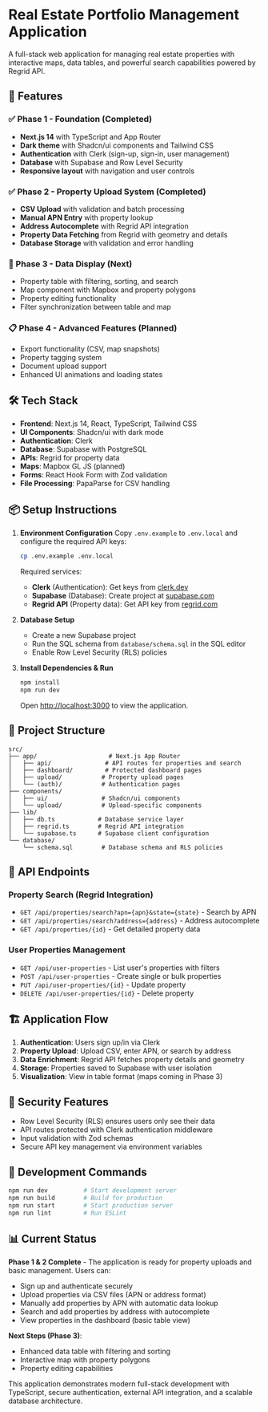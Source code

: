 # Real Estate Portfolio Management Application

A full-stack web application for managing real estate properties with interactive maps, data tables, and powerful search capabilities powered by Regrid API.

## 🌟 Features

### ✅ Phase 1 - Foundation (Completed)
- **Next.js 14** with TypeScript and App Router
- **Dark theme** with Shadcn/ui components and Tailwind CSS
- **Authentication** with Clerk (sign-up, sign-in, user management)
- **Database** with Supabase and Row Level Security
- **Responsive layout** with navigation and user controls

### ✅ Phase 2 - Property Upload System (Completed)
- **CSV Upload** with validation and batch processing
- **Manual APN Entry** with property lookup
- **Address Autocomplete** with Regrid API integration
- **Property Data Fetching** from Regrid with geometry and details
- **Database Storage** with validation and error handling

### 🚧 Phase 3 - Data Display (Next)
- Property table with filtering, sorting, and search
- Map component with Mapbox and property polygons
- Property editing functionality
- Filter synchronization between table and map

### 📋 Phase 4 - Advanced Features (Planned)
- Export functionality (CSV, map snapshots)
- Property tagging system
- Document upload support
- Enhanced UI animations and loading states

## 🛠️ Tech Stack

- **Frontend**: Next.js 14, React, TypeScript, Tailwind CSS
- **UI Components**: Shadcn/ui with dark mode
- **Authentication**: Clerk
- **Database**: Supabase with PostgreSQL
- **APIs**: Regrid for property data
- **Maps**: Mapbox GL JS (planned)
- **Forms**: React Hook Form with Zod validation
- **File Processing**: PapaParse for CSV handling

## 📦 Setup Instructions

1. **Environment Configuration**
   Copy `.env.example` to `.env.local` and configure the required API keys:

   ```bash
   cp .env.example .env.local
   ```

   Required services:
   - **Clerk** (Authentication): Get keys from [clerk.dev](https://clerk.dev)
   - **Supabase** (Database): Create project at [supabase.com](https://supabase.com)
   - **Regrid API** (Property data): Get API key from [regrid.com](https://regrid.com)

2. **Database Setup**
   - Create a new Supabase project
   - Run the SQL schema from `database/schema.sql` in the SQL editor
   - Enable Row Level Security (RLS) policies

3. **Install Dependencies & Run**
   ```bash
   npm install
   npm run dev
   ```

   Open [http://localhost:3000](http://localhost:3000) to view the application.

## 📁 Project Structure

```
src/
├── app/                    # Next.js App Router
│   ├── api/               # API routes for properties and search
│   ├── dashboard/         # Protected dashboard pages
│   ├── upload/           # Property upload pages
│   └── (auth)/           # Authentication pages
├── components/
│   ├── ui/               # Shadcn/ui components
│   └── upload/           # Upload-specific components
├── lib/
│   ├── db.ts            # Database service layer
│   ├── regrid.ts        # Regrid API integration
│   └── supabase.ts      # Supabase client configuration
└── database/
    └── schema.sql        # Database schema and RLS policies
```

## 🔌 API Endpoints

### Property Search (Regrid Integration)
- `GET /api/properties/search?apn={apn}&state={state}` - Search by APN
- `GET /api/properties/search?address={address}` - Address autocomplete
- `GET /api/properties/{id}` - Get detailed property data

### User Properties Management
- `GET /api/user-properties` - List user's properties with filters
- `POST /api/user-properties` - Create single or bulk properties
- `PUT /api/user-properties/{id}` - Update property
- `DELETE /api/user-properties/{id}` - Delete property

## 🏗️ Application Flow

1. **Authentication**: Users sign up/in via Clerk
2. **Property Upload**: Upload CSV, enter APN, or search by address
3. **Data Enrichment**: Regrid API fetches property details and geometry
4. **Storage**: Properties saved to Supabase with user isolation
5. **Visualization**: View in table format (maps coming in Phase 3)

## 🔐 Security Features

- Row Level Security (RLS) ensures users only see their data
- API routes protected with Clerk authentication middleware
- Input validation with Zod schemas
- Secure API key management via environment variables

## 🚀 Development Commands

```bash
npm run dev          # Start development server
npm run build        # Build for production
npm run start        # Start production server
npm run lint         # Run ESLint
```

## 📊 Current Status

**Phase 1 & 2 Complete** - The application is ready for property uploads and basic management. Users can:

- Sign up and authenticate securely
- Upload properties via CSV files (APN or address format)
- Manually add properties by APN with automatic data lookup
- Search and add properties by address with autocomplete
- View properties in the dashboard (basic table view)

**Next Steps (Phase 3)**:
- Enhanced data table with filtering and sorting
- Interactive map with property polygons
- Property editing capabilities

This application demonstrates modern full-stack development with TypeScript, secure authentication, external API integration, and a scalable database architecture.
